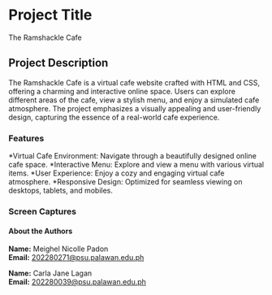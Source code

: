 # Project Title
The Ramshackle Cafe
## Project Description
The Ramshackle Cafe is a virtual cafe website crafted with HTML and CSS, offering a charming and interactive online space. Users can explore different areas of the cafe, view a stylish menu, and enjoy a simulated cafe atmosphere. The project emphasizes a visually appealing and user-friendly design, capturing the essence of a real-world cafe experience.

### Features
*Virtual Cafe Environment: Navigate through a beautifully designed online cafe space.
*Interactive Menu: Explore and view a menu with various virtual items.
*User Experience: Enjoy a cozy and engaging virtual cafe atmosphere.
*Responsive Design: Optimized for seamless viewing on desktops, tablets, and mobiles.

### Screen Captures

#### About the Authors

**Name:** Meighel Nicolle Padon <br>
**Email:** 202280271@psu.palawan.edu.ph

**Name:** Carla Jane Lagan <br>
**Email:** 202280039@psu.palawan.edu.ph